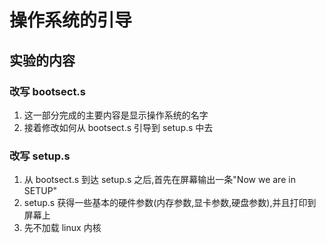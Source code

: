 # 操作系统的引导

## 实验的内容
### 改写 bootsect.s
1. 这一部分完成的主要内容是显示操作系统的名字
2. 接着修改如何从 bootsect.s 引导到 setup.s 中去

### 改写 setup.s
1. 从 bootsect.s 到达 setup.s 之后,首先在屏幕输出一条"Now we are in SETUP"
2. setup.s 获得一些基本的硬件参数(内存参数,显卡参数,硬盘参数),并且打印到屏幕上
3. 先不加载 linux 内核